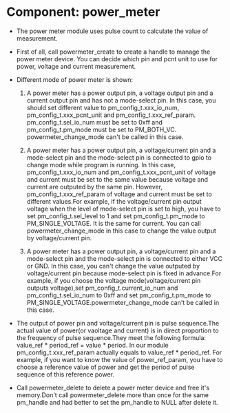 # Component: power_meter

* The power meter module uses pulse count to calculate the value of measurement.
* First of all, call powermeter_create to create a handle to manage the power meter device. You can decide which pin and pcnt unit to use for power, voltage and current measurement.
* Different mode of power meter is shown:
	1. A power meter has a power output pin, a voltage output pin and a current output pin and has not a mode-select pin.
	In this case, you should set different value to pm_config_t.xxx_io_num, pm_config_t.xxx_pcnt_unit and pm_config_t.xxx_ref_param.
	pm_config_t.sel_io_num must be set to 0xff and pm_config_t.pm_mode must be set to PM_BOTH_VC.
	powermeter_change_mode can't be called in this case.

	2. A power meter has a power output pin, a voltage/current pin and a mode-select pin and the mode-select pin is connected to gpio to change mode while program is running.
	In this case, pm_config_t.xxx_io_num and pm_config_t.xxx_pcnt_unit of voltage and current must be set to the same value because voltage and current are outputed by the same pin. However, pm_config_t.xxx_ref_param of voltage and current must be set to different values.For example, if the voltage/current pin output voltage when the level of mode-select pin is set to high, you have to set pm_config_t.sel_level to 1 and set pm_config_t.pm_mode to PM_SINGLE_VOLTAGE. It is the same for current. You can call powermeter_change_mode in this case to change the value output by voltage/current pin.

	3. A power meter has a power output pin, a voltage/current pin and a mode-select pin and the mode-select pin is connected to either VCC or GND.
	In this case, you can't change the value outputed by voltage/current pin because mode-select pin is fixed in advance.For example, if you choose the voltage mode(voltage/current pin outputs voltage),set pm_config_t.current_io_num and pm_config_t.sel_io_num to 0xff and set pm_config_t.pm_mode to PM_SINGLE_VOLTAGE.powermeter_change_mode can't be called in this case.

* The output of power pin and voltage/current pin is pulse sequence.The actual value of power(or vaoltage and current) is in direct proportion to the frequency of pulse sequence.They meet the following formula: value_ref * period_ref = value * period. In our module pm_config_t.xxx_ref_param actually equals to value_ref * period_ref. For example, if you want to know the value of power_ref_param, you have to choose a reference value of power and get the period of pulse sequence of this reference power. 
* Call powermeter_delete to delete a power meter device and free it's memory.Don't call powermeter_delete more than once for the same pm_handle and had better to set the pm_handle to NULL after delete it.